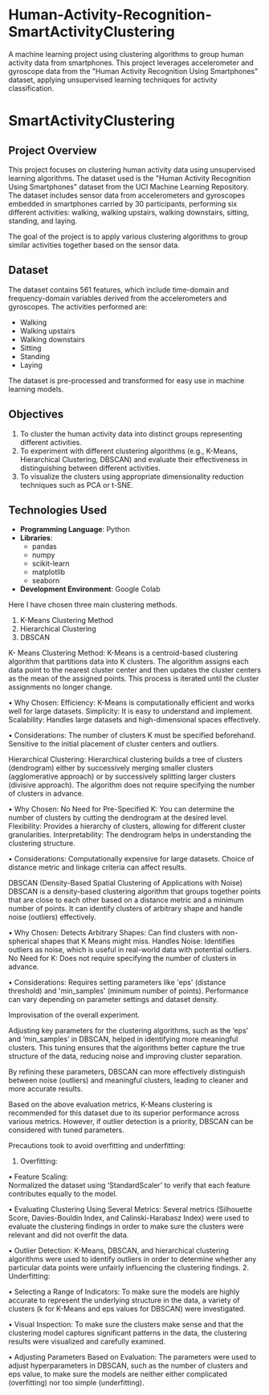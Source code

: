 # Human-Activity-Recognition-SmartActivityClustering
A machine learning project using clustering algorithms to group human activity data from smartphones. This project leverages accelerometer and gyroscope data from the "Human Activity Recognition Using Smartphones" dataset, applying unsupervised learning techniques for activity classification.

# SmartActivityClustering

## Project Overview
This project focuses on clustering human activity data using unsupervised learning algorithms. The dataset used is the "Human Activity Recognition Using Smartphones" dataset from the UCI Machine Learning Repository. The dataset includes sensor data from accelerometers and gyroscopes embedded in smartphones carried by 30 participants, performing six different activities: walking, walking upstairs, walking downstairs, sitting, standing, and laying.

The goal of the project is to apply various clustering algorithms to group similar activities together based on the sensor data.

## Dataset
The dataset contains 561 features, which include time-domain and frequency-domain variables derived from the accelerometers and gyroscopes. The activities performed are:

- Walking
- Walking upstairs
- Walking downstairs
- Sitting
- Standing
- Laying

The dataset is pre-processed and transformed for easy use in machine learning models.

## Objectives
1. To cluster the human activity data into distinct groups representing different activities.
2. To experiment with different clustering algorithms (e.g., K-Means, Hierarchical Clustering, DBSCAN) and evaluate their effectiveness in distinguishing between different activities.
3. To visualize the clusters using appropriate dimensionality reduction techniques such as PCA or t-SNE.

## Technologies Used
- **Programming Language**: Python
- **Libraries**:
  - pandas
  - numpy
  - scikit-learn
  - matplotlib
  - seaborn
- **Development Environment**: Google Colab

 
Here I have chosen three main clustering methods. 
1. K-Means Clustering Method 
2. Hierarchical Clustering 
3.  DBSCAN 
 
 K- Means Clustering Method: 
K-Means is a centroid-based clustering algorithm that partitions data into K 
clusters. The algorithm assigns each data point to the nearest cluster center and 
then updates the cluster centers as the mean of the assigned points. This process 
is iterated until the cluster assignments no longer change. 
 
• Why Chosen: 
Efficiency: K-Means is computationally efficient and works well for large datasets. 
Simplicity: It is easy to understand and implement. 
Scalability: Handles large datasets and high-dimensional spaces effectively. 
 
 
• Considerations: 
The number of clusters K must be specified beforehand. 
Sensitive to the initial placement of cluster centers and outliers. 
 
Hierarchical Clustering: 
Hierarchical clustering builds a tree of clusters (dendrogram) either by 
successively merging smaller clusters (agglomerative approach) or by successively 
splitting larger clusters (divisive approach). The algorithm does not require 
specifying the number of clusters in advance. 
 
• Why Chosen: 
No Need for Pre-Specified K: You can determine the number of clusters by cutting 
the dendrogram at the desired level. 
Flexibility: Provides a hierarchy of clusters, allowing for different cluster 
granularities. 
Interpretability: The dendrogram helps in understanding the clustering structure. 
 
• Considerations: 
Computationally expensive for large datasets. 
Choice of distance metric and linkage criteria can affect results. 
 
 

DBSCAN (Density-Based Spatial Clustering of Applications with Noise) 
DBSCAN is a density-based clustering algorithm that groups together points that 
are close to each other based on a distance metric and a minimum number of 
points. It can identify clusters of arbitrary shape and handle noise (outliers) 
effectively. 
 
• Why Chosen: 
Detects Arbitrary Shapes: Can find clusters with non-spherical shapes that K
Means might miss. 
Handles Noise: Identifies outliers as noise, which is useful in real-world data with 
potential outliers. 
No Need for K: Does not require specifying the number of clusters in advance. 
 
• Considerations: 
Requires setting parameters like 'eps' (distance threshold) and 'min_samples' 
(minimum number of points). 
Performance can vary depending on parameter settings and dataset density.

 Improvisation of the overall experiment. 
 
Adjusting key parameters for the clustering algorithms, such as the ‘eps’ 
and ‘min_samples’ in DBSCAN, helped in identifying more meaningful 
clusters. This tuning ensures that the algorithms better capture the true 
structure of the data, reducing noise and improving cluster separation. 
 
By refining these parameters, DBSCAN can more effectively distinguish 
between noise (outliers) and meaningful clusters, leading to cleaner and 
more accurate results.

 
Based on the above evaluation metrics, K-Means clustering is recommended for 
this dataset due to its superior performance across various metrics. However, if 
outlier detection is a priority, DBSCAN can be considered with tuned parameters.  
 
 
Precautions took to avoid overfitting and underfitting: 
 
1. Overfitting: 
 
• Feature Scaling:  
         Normalized the dataset using ‘StandardScaler’ to verify that each 
feature contributes equally to the model. 
 
• Evaluating Clustering Using Several Metrics: 
         Several metrics (Silhouette Score, Davies-Bouldin Index, and 
Calinski-Harabasz Index) were used to evaluate the clustering findings in 
order to make sure the clusters were relevant and did not overfit the 
data. 
 
• Outlier Detection: 
        K-Means, DBSCAN, and hierarchical clustering algorithms were used 
to identify outliers in order to determine whether any particular data 
points were unfairly influencing the clustering findings. 
2. Underfitting: 
 
• Selecting a Range of Indicators: 
        To make sure the models are highly accurate to represent the 
underlying structure in the data, a variety of clusters (k for K-Means and 
eps values for DBSCAN) were investigated. 
 
• Visual Inspection: 
        To make sure the clusters make sense and that the clustering model 
captures significant patterns in the data, the clustering results were 
visualized and carefully examined. 
 
• Adjusting Parameters Based on Evaluation: 
       The parameters were used to adjust hyperparameters in DBSCAN, 
such as the number of clusters and eps value, to make sure the models 
are neither either complicated (overfitting) nor too simple (underfitting).
